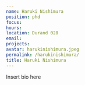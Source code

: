 ```yaml
---
name: Haruki Nishimura
position: phd
focus:
hours:
location: Durand 028
email:
projects:
avatar: harukinishimura.jpeg
permalink: /harukinishimura/
title: Haruki Nishimura
---
```


Insert bio here